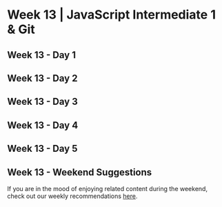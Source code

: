 # Week 13 | JavaScript Intermediate 1 & Git

## Week 13 - Day 1

## Week 13 - Day 2

## Week 13 - Day 3

## Week 13 - Day 4

## Week 13 - Day 5

## Week 13 - Weekend Suggestions

If you are in the mood of enjoying related content during the weekend, check out our weekly recommendations [here](WEEKEND.md).